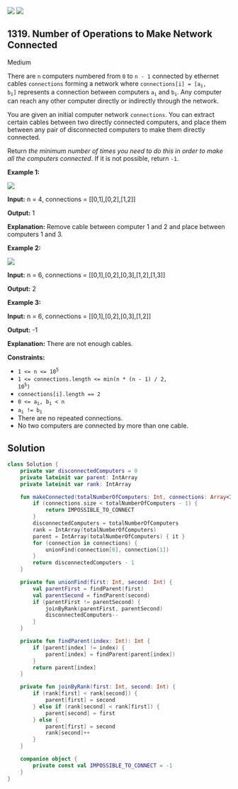 [![](https://img.shields.io/github/stars/javadev/LeetCode-in-Kotlin?label=Stars&style=flat-square)](https://github.com/javadev/LeetCode-in-Kotlin)
[![](https://img.shields.io/github/forks/javadev/LeetCode-in-Kotlin?label=Fork%20me%20on%20GitHub%20&style=flat-square)](https://github.com/javadev/LeetCode-in-Kotlin/fork)

## 1319\. Number of Operations to Make Network Connected

Medium

There are `n` computers numbered from `0` to `n - 1` connected by ethernet cables `connections` forming a network where <code>connections[i] = [a<sub>i</sub>, b<sub>i</sub>]</code> represents a connection between computers <code>a<sub>i</sub></code> and <code>b<sub>i</sub></code>. Any computer can reach any other computer directly or indirectly through the network.

You are given an initial computer network `connections`. You can extract certain cables between two directly connected computers, and place them between any pair of disconnected computers to make them directly connected.

Return _the minimum number of times you need to do this in order to make all the computers connected_. If it is not possible, return `-1`.

**Example 1:**

![](https://assets.leetcode.com/uploads/2020/01/02/sample_1_1677.png)

**Input:** n = 4, connections = \[\[0,1],[0,2],[1,2]]

**Output:** 1

**Explanation:** Remove cable between computer 1 and 2 and place between computers 1 and 3.

**Example 2:**

![](https://assets.leetcode.com/uploads/2020/01/02/sample_2_1677.png)

**Input:** n = 6, connections = \[\[0,1],[0,2],[0,3],[1,2],[1,3]]

**Output:** 2

**Example 3:**

**Input:** n = 6, connections = \[\[0,1],[0,2],[0,3],[1,2]]

**Output:** -1

**Explanation:** There are not enough cables.

**Constraints:**

*   <code>1 <= n <= 10<sup>5</sup></code>
*   <code>1 <= connections.length <= min(n * (n - 1) / 2, 10<sup>5</sup>)</code>
*   `connections[i].length == 2`
*   <code>0 <= a<sub>i</sub>, b<sub>i</sub> < n</code>
*   <code>a<sub>i</sub> != b<sub>i</sub></code>
*   There are no repeated connections.
*   No two computers are connected by more than one cable.

## Solution

```kotlin
class Solution {
    private var disconnectedComputers = 0
    private lateinit var parent: IntArray
    private lateinit var rank: IntArray

    fun makeConnected(totalNumberOfComputers: Int, connections: Array<IntArray>): Int {
        if (connections.size < totalNumberOfComputers - 1) {
            return IMPOSSIBLE_TO_CONNECT
        }
        disconnectedComputers = totalNumberOfComputers
        rank = IntArray(totalNumberOfComputers)
        parent = IntArray(totalNumberOfComputers) { it }
        for (connection in connections) {
            unionFind(connection[0], connection[1])
        }
        return disconnectedComputers - 1
    }

    private fun unionFind(first: Int, second: Int) {
        val parentFirst = findParent(first)
        val parentSecond = findParent(second)
        if (parentFirst != parentSecond) {
            joinByRank(parentFirst, parentSecond)
            disconnectedComputers--
        }
    }

    private fun findParent(index: Int): Int {
        if (parent[index] != index) {
            parent[index] = findParent(parent[index])
        }
        return parent[index]
    }

    private fun joinByRank(first: Int, second: Int) {
        if (rank[first] < rank[second]) {
            parent[first] = second
        } else if (rank[second] < rank[first]) {
            parent[second] = first
        } else {
            parent[first] = second
            rank[second]++
        }
    }

    companion object {
        private const val IMPOSSIBLE_TO_CONNECT = -1
    }
}
```